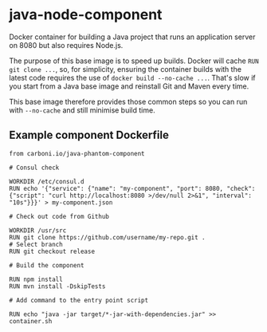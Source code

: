 # java-node-component

Docker container for building a Java project that runs an application server on 8080 but also requires Node.js.

The purpose of this base image is to speed up builds. Docker will cache `RUN git clone ...`, so, for simplicity, ensuring the container builds with the latest code requires the use of `docker build --no-cache ...`. That's slow if you start from a Java base image and reinstall Git and Maven every time.

This base image therefore provides those common steps so you can run with `--no-cache` and still minimise build time.

## Example component Dockerfile

```
from carboni.io/java-phantom-component

# Consul check

WORKDIR /etc/consul.d
RUN echo '{"service": {"name": "my-component", "port": 8080, "check": {"script": "curl http://localhost:8080 >/dev/null 2>&1", "interval": "10s"}}}' > my-component.json

# Check out code from Github

WORKDIR /usr/src
RUN git clone https://github.com/username/my-repo.git .
# Select branch
RUN git checkout release

# Build the component

RUN npm install
RUN mvn install -DskipTests

# Add command to the entry point script

RUN echo "java -jar target/*-jar-with-dependencies.jar" >> container.sh
